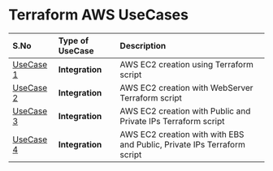 # Terraform AWS UseCases

 |  S.No | Type of UseCase | Description
:------|:------|:------|
[UseCase 1](/AWS/UseCase1/Readme.md) | **Integration** | AWS EC2 creation using Terraform script
[UseCase 2](terraform/AWS/Usecase2/Readme.md) | **Integration** | AWS EC2 creation with WebServer Terraform script
[UseCase 3](terraform/AWS/Usecase3/Readme.md) | **Integration** | AWS EC2 creation with Public and Private IPs Terraform script
[UseCase 4](terraform/AWS/Usecase4/Readme.md) | **Integration** | AWS EC2 creation with with EBS and Public, Private IPs Terraform script

